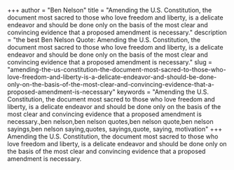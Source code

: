 +++
author = "Ben Nelson"
title = "Amending the U.S. Constitution, the document most sacred to those who love freedom and liberty, is a delicate endeavor and should be done only on the basis of the most clear and convincing evidence that a proposed amendment is necessary."
description = "the best Ben Nelson Quote: Amending the U.S. Constitution, the document most sacred to those who love freedom and liberty, is a delicate endeavor and should be done only on the basis of the most clear and convincing evidence that a proposed amendment is necessary."
slug = "amending-the-us-constitution-the-document-most-sacred-to-those-who-love-freedom-and-liberty-is-a-delicate-endeavor-and-should-be-done-only-on-the-basis-of-the-most-clear-and-convincing-evidence-that-a-proposed-amendment-is-necessary"
keywords = "Amending the U.S. Constitution, the document most sacred to those who love freedom and liberty, is a delicate endeavor and should be done only on the basis of the most clear and convincing evidence that a proposed amendment is necessary.,ben nelson,ben nelson quotes,ben nelson quote,ben nelson sayings,ben nelson saying,quotes, sayings,quote, saying, motivation"
+++
Amending the U.S. Constitution, the document most sacred to those who love freedom and liberty, is a delicate endeavor and should be done only on the basis of the most clear and convincing evidence that a proposed amendment is necessary.
